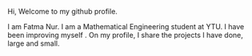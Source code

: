 Hi, Welcome to my github profile.

I am Fatma Nur. I am a Mathematical Engineering student at YTU. I have been improving myself . On my profile, I share the projects I have done, large and small.
